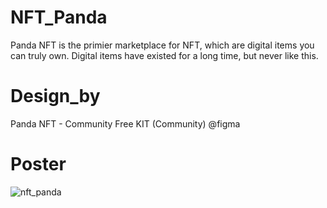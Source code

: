 # NFT_Panda
Panda NFT is the primier marketplace for NFT, which are digital items you can truly own. Digital items have existed for a long time, but never like this.
# Design_by
Panda NFT - Community Free KIT (Community) @figma
# Poster
![nft_panda](images/https://github.com/ezratashelter/NFT_Panda/blob/main/Web%20Mockup%208.jpg)

